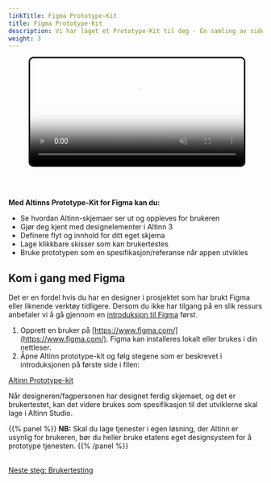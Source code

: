 ```yaml
---
linkTitle: Figma Prototype-Kit
title: Figma Prototype-Kit
description: Vi har laget et Prototype-Kit til deg - En samling av sidemaler og komponenter du kan bruke til å lage en prototype i Figma av Altinn-skjemaet ditt. 
weight: 3
---
```



<figure class="video_container">
  <video style="border: 3px solid rgb(0 0 0 / 90%);border-radius: 9px;" width="100%" controls="true" allowfullscreen="true" autoplay loop muted playsinline poster="path/to/poster_image.png">
    <source src="/app/design/prototype/altinnfigma.mp4" type="video/mp4">
    <source src="/app/design/prototype/altinnfigma.ogg" type="video/ogg">
    <source src="/app/design/prototype/altinnfigma.webm" type="video/webm">
  </video>
</figure>


<br>
<br>

**Med Altinns Prototype-Kit for Figma kan du:**

- Se hvordan Altinn-skjemaer ser ut og oppleves for brukeren
- Gjør deg kjent med designelementer i Altinn 3
- Definere flyt og innhold for ditt eget skjema
- Lage klikkbare skisser som kan brukertestes
- Bruke prototypen som en spesifikasjon/referanse når appen utvikles

## Kom i gang med Figma
Det er en fordel hvis du har en designer i prosjektet som har brukt Figma eller liknende verktøy tidligere. Dersom du ikke har tilgang på en slik ressurs anbefaler vi å gå gjennom en [introduksjon til Figma](https://www.youtube.com/playlist?list=PLXDU_eVOJTx7QHLShNqIXL1Cgbxj7HlN4) først. 

1. Opprett en bruker på [https://www.figma.com/](https://www.figma.com/). Figma kan installeres lokalt eller brukes i din nettleser.
2. Åpne Altinn prototype-kit og følg stegene som er beskrevet i introduksjonen på første side i filen:
  <div class="a-iconText a-iconText-shadow a-bgGreyLight a-iconText-minusBothMargins mb-4">
    <div class="a-iconText-icon">
        <i class="ai ai-download" aria-hidden="true"></i>
    </div>
    <div class="a-iconText-text">
        <a href="https://www.figma.com/file/wnBveAG2ikUspFsQwM3GNE/Prototyping-av-skjematjenester?node-id=47%3A4068" target="_blank">
            Altinn Prototype-kit
        </a>
    </div>
  </div>




Når designeren/fagpersonen har designet ferdig skjemaet, og det er brukertestet, kan det videre brukes som spesifikasjon til det utviklerne skal lage i Altinn Studio.  

{{% panel %}}
**NB:** Skal du lage tjenester i egen løsning, der Altinn er usynlig for brukeren, bør du heller bruke etatens eget designsystem for å prototype tjenesten. 
{{% /panel %}}

<br>

<a href="/planlegging-og-design/brukertest/" class="a-linkFeatured ">
    Neste steg: Brukertesting
    <i class="ai ai-sm ai-nw ai-nw-right ai-arrowright" aria-hidden="true"></i>
</a>

<br>
<br>
